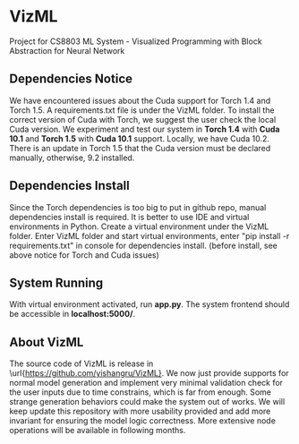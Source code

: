 # VizML
Project for CS8803 ML System - Visualized Programming with Block Abstraction for Neural Network

## Dependencies Notice
We have encountered issues about the Cuda support for Torch 1.4 and Torch 1.5. A requirements.txt file is under the VizML folder. 
To install the correct version of Cuda with Torch, we suggest the user check the local Cuda version. We experiment and test our system in **Torch 1.4** with **Cuda 10.1** and **Torch 1.5** with **Cuda 10.1** support. Locally, we have Cuda 10.2. 
There is an update in Torch 1.5 that the Cuda version must be declared manually, otherwise, 9.2 installed.

## Dependencies Install
Since the Torch dependencies is too big to put in github repo, manual dependencies install is required. It is better to use IDE and virtual environments in Python.
Create a virtual environment under the VizML folder. Enter VizML folder and start virtual environments, enter "pip install -r requirements.txt" in console for dependencies install. (before install, see above notice for Torch and Cuda issues)

## System Running
With virtual environment activated, run **app.py**. The system frontend should be accessible in **localhost:5000/**.

## About VizML
The source code of VizML is release in \url{https://github.com/yishangru/VizML}. We now just provide supports for normal model generation and implement very minimal validation check for the user inputs due to time constrains, which is far from enough. Some strange generation behaviors could make the system out of works. We will keep update this repository with more usability provided and add more invariant for ensuring the model logic correctness. More extensive node operations will be available in following months.
